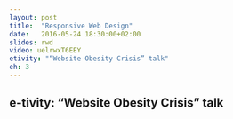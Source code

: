 ```yaml
---
layout: post
title:  "Responsive Web Design"
date:   2016-05-24 18:30:00+02:00
slides: rwd
video: uelrwxT6EEY
etivity: "“Website Obesity Crisis” talk"
eh: 3
---
```


## e-tivity: “Website Obesity Crisis” talk